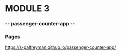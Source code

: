 # MODULE 3
### -- passenger-counter-app --

### Pages
https://s-palfreyman.github.io/passenger-counter-app/



